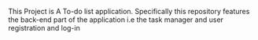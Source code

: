 This Project is A To-do list application. Specifically this repository features the back-end part of the application i.e the task manager and user registration and log-in
